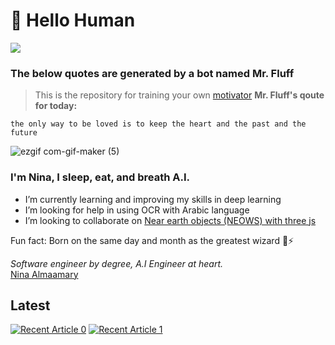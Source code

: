

# 📔 Hello Human
 ![](https://komarev.com/ghpvc/?username=NinaM31&color=78b6c2)

### The below quotes are generated by a bot named Mr. Fluff
> This is the repository for training your own [motivator](https://github.com/NinaM31/Motivational_bot)
**Mr. Fluff's qoute for today:**
<!-- fluff starts -->
```
the only way to be loved is to keep the heart and the past and the future
```
<!-- fluff ends -->

![ezgif com-gif-maker (5)](https://user-images.githubusercontent.com/57009004/120247985-0fb32a80-c27e-11eb-9769-10318df24c25.gif)

### I'm Nina, I sleep, eat, and breath A.I.

- I’m currently learning and improving my skills in deep learning 
- I’m looking for help in using OCR with Arabic language
- I’m looking to collaborate on [Near earth objects (NEOWS) with three js](https://github.com/NinaM31/Live-NearEarthObject)  

Fun fact: Born on the same day and month as the greatest wizard 🧙⚡ 

*Software engineer by degree, A.I Engineer at heart.*  
[Nina Almaamary](https://ninam31.github.io/)

## Latest
<a target="_blank" href="https://github-readme-medium-recent-article.vercel.app/medium/@ninamaamary/0">
<img src="https://github-readme-medium-recent-article.vercel.app/medium/@ninamaamary/0" alt="Recent Article 0"></a>

<a target="_blank" href="https://github-readme-medium-recent-article.vercel.app/medium/@ninamaamary/1">
<img src="https://github-readme-medium-recent-article.vercel.app/medium/@ninamaamary/1" alt="Recent Article 1"></a>
